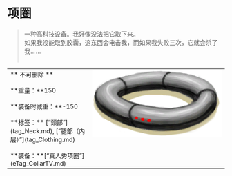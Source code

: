 # 项圈  
> 一种高科技设备。我好像没法把它取下来。<br>如果我没能取到胶囊，这东西会电击我，而如果我失败三次，它就会杀了我……<br><br>  
  
<table class="table table-bordered" data-toggle="table" ><tbody><tr ><td  style="width:80%;text-align:left;vertical-align:top;"  >** 不可删除 **<br><br>**重量：**150<br><br>**装备时减重：**-150<br><br>**标签：**	[“颈部”](tag_Neck.md), [“腿部（内层）”](tag_Clothing.md)<br><br>**装备：**[“真人秀项圈”](eTag_CollarTV.md)</td><td  style="width:20%;text-align:left;vertical-align:top;"  ><div style="width:300px;display:inline-block;text-align:center"><img decoding="async" src="../wiki/Sprite/Collar.png" href="a.md" style="max-width:300px;max-height:300px;"></div></td></tr></tbody></tbody></table>  
  


<script>document.title="项圈 - 卡牌生存百科 Card Survival Wiki";</script>